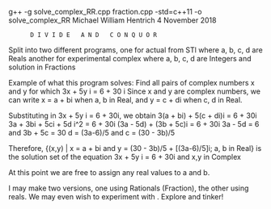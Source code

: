 g++ -g solve_complex_RR.cpp fraction.cpp -std=c++11 -o solve_complex_RR
 Michael William Hentrich
 4 November 2018
 
          D I V I D E   A N D   C O N Q U O R
Split into two different programs, one for actual <complex> from STl where a, b, c, d are Reals
another for experimental complex where a, b, c, d are Integers and solution in Fractions

 Example of what this program solves:
 Find all pairs of complex numbers x and y for which 3x + 5y i = 6 + 30 i
 Since x and y are complex numbers, we can write x = a + bi when a, b in Real,
 and y = c + di when c, d in Real.
 
 Substituting in 3x + 5y i = 6 + 30i, we obtain
   3(a + bi) + 5(c + di)i = 6 + 30i
   3a + 3bi + 5ci + 5d i^2 = 6 + 30i
   (3a - 5d) + (3b + 5c)i = 6 + 30i
   3a - 5d = 6 and 3b + 5c = 30
   d = (3a-6)/5 and c = (30 - 3b)/5
   
   Therefore, {(x,y) | x = a + bi and y = (30 - 3b)/5 + [(3a-6)/5]i; a, b in Real}
   is the solution set of the equation  3x + 5y i = 6 + 30i and x,y in Complex
   
At this point we are free to assign any real values to a and b.

I may make two versions, one using Rationals (Fraction), the other using reals.
We may even wish to experiment with <complex>.  Explore and tinker!
